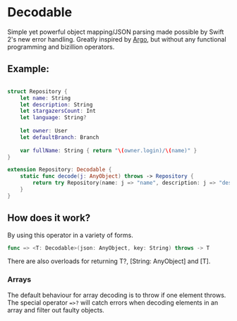 # Decodable
Simple yet powerful object mapping/JSON parsing made possible by Swift 2's new error handling. Greatly inspired by [Argo](http://github.com/thoughtbot/Argo), but without any functional programming and bizillion operators.

## Example:

```swift

struct Repository {
    let name: String
    let description: String
    let stargazersCount: Int
    let language: String?
    
    let owner: User
    let defaultBranch: Branch
    
    var fullName: String { return "\(owner.login)/\(name)" }
}

extension Repository: Decodable {
    static func decode(j: AnyObject) throws -> Repository {
        return try Repository(name: j => "name", description: j => "description", stargazersCount: j => "stargazers_count", language: j => "language", owner: j => "owner", defaultBranch: j => "default_branch")
    }
}

```

## How does it work?
By using this operator in a variety of forms.
```swift
func => <T: Decodable>(json: AnyObject, key: String) throws -> T
```

There are also overloads for returning T?, [String: AnyObject] and [T].

### Arrays
The default behaviour for array decoding is to throw if one element throws. The special operator `=>?` will catch errors when decoding elements in an array and filter out faulty objects.
